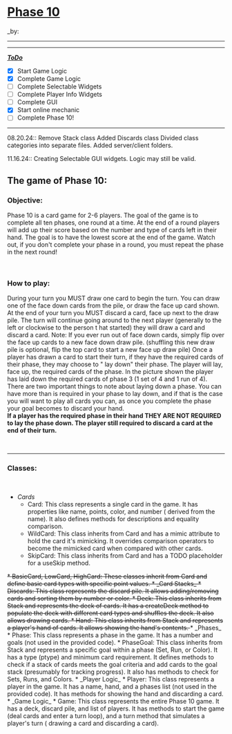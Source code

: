 # <u>Phase 10</u>

_by: 



---

---
>
___<u>ToDo</u>___

-[x] Start Game Logic
-[x] Complete Game Logic
-[ ] Complete Selectable Widgets
-[ ] Complete Player Info Widgets
-[ ] Complete GUI
-[x] Start online mechanic
-[ ] Complete Phase 10!

---

08.20.24::
Remove Stack class
Added Discards class
Divided class categories into separate files.
Added server/client folders.

11.16.24::
Creating Selectable GUI widgets.
Logic may still be valid.


## The game of Phase 10:

### Objective:

Phase 10 is a card game for 2-6 players. The goal of the game is to complete all ten phases, one round at a time. At the
end of a round players will add up their score based on the number and type of cards left in their hand. The goal is to
have the lowest score at the end of the game. Watch out, if you don't complete your phase in a round, you must repeat
the phase in the next round!

<br>

### How to play:

During your turn you MUST draw one card to begin the turn. You can draw one of the face down cards from the pile, or
draw the face up card shown. At the end of your turn you MUST discard a card, face up next to the draw pile. The turn
will continue going around to the next player (generally to the left or clockwise to the person t
hat started) they will draw a card and discard a card. Note: If you ever run out of face down cards, simply flip over
the face up cards to a new face down draw pile. (shuffling this new draw pile is optional, flip the top card to start a
new face up draw pile)
Once a player has drawn a card to start their turn, if they have the required cards of their phase, they may choose to "
lay down" their phase. The player will lay, face up, the required cards of the phase. In the picture shown the player
has laid down the required cards of phase 3 (1 set of 4 and 1 run of 4). There are two important things to note about
laying down a phase. You can have more than is required in your phase to lay down, and if that is the case you will want
to play all cards you can, as once you complete the phase your goal becomes to discard your hand.  
__If a player has the required phase in their hand THEY ARE NOT REQUIRED to lay the phase down. The player still
required to discard a card at the end of their turn.__

<br>

---

### Classes:

<br>

* _Cards_
    * Card: This class represents a single card in the game. It has properties like name, points, color, and number (
      derived from the name). It also defines methods for descriptions and equality comparison.
    * WildCard: This class inherits from Card and has a mimic attribute to hold the card it's mimicking. It overrides
      comparison operators to become the mimicked card when compared with other cards.
    * SkipCard: This class inherits from Card and has a TODO placeholder for a useSkip method.
<s>    
    * BasicCard, LowCard, HighCard: These classes inherit from Card and define basic card types with specific point
      values.
* _Card Stacks_
    * Discards: This class represents the discard pile. It allows adding/removing cards and sorting them by number or
      color.
    * Deck: This class inherits from Stack and represents the deck of cards. It has a createDeck method to populate the
      deck with different card types and shuffles the deck. It also allows drawing cards.
    * Hand: This class inherits from Stack and represents a player's hand of cards. It allows showing the hand's
      contents.
</s>
* _Phases_
    * Phase: This class represents a phase in the game. It has a number and goals (not used in the provided code).
    * PhaseGoal: This class inherits from Stack and represents a specific goal within a phase (Set, Run, or Color). It
      has a type (ptype) and minimum card requirement. It defines methods to check if a stack of cards meets the goal
      criteria and add cards to the goal stack (presumably for tracking progress). It also has methods to check for
      Sets, Runs, and Colors.
* _Player Logic_
    * Player: This class represents a player in the game. It has a name, hand, and a phases list (not used in the
      provided code). It has methods for showing the hand and discarding a card.
* _Game Logic_
    * Game: This class represents the entire Phase 10 game. It has a deck, discard pile, and list of players. It has
      methods to start the game (deal cards and enter a turn loop), and a turn method that simulates a player's turn (
      drawing a card and discarding a card).
